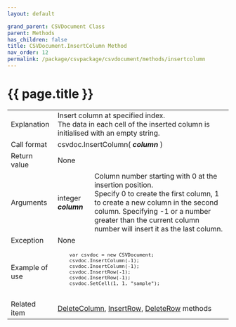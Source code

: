 ```yaml
---
layout: default

grand_parent: CSVDocument Class
parent: Methods
has_children: false
title: CSVDocument.InsertColumn Method
nav_order: 12
permalink: /package/csvpackage/csvdocument/methods/insertcolumn
---
```

# {{ page.title }}

<table>
  <tr>
    <td>Explanation</td>
    <td colspan="2">Insert column at specified index.<br>The data in each cell of the inserted column is initialised with an empty string.</td>
  </tr>
  <tr>
    <td>Call format</td>
    <td colspan="2">csvdoc.InsertColumn( <b><i>column</i></b> )</td>
  </tr>
  <tr>
    <td>Return value</td>
    <td colspan="2">None</td>
  </tr>  
  <tr>
    <td>Arguments</td>
    <td>integer <b><i>column</i></b></td>
    <td>Column number starting with 0 at the insertion position.<br>Specify 0 to create the first column, 1 to create a new column in the second column. Specifying -1 or a number greater than the current column number will insert it as the last column.</td>
  </tr>
  <tr>
    <td>Exception</td>
    <td colspan="2">None</td>
  </tr>
  <tr>
    <td>Example of use</td>
    <td colspan="2"><code><pre>
    var csvdoc = new CSVDocument;
    csvdoc.InsertColumn(-1);
    csvdoc.InsertColumn(-1);
    csvdoc.InsertRow(-1);
    csvdoc.InsertRow(-1);
    csvdoc.SetCell(1, 1, "sample");   
    </pre></code></td>
  </tr>
  <tr>
    <td>Related item</td>
    <td colspan="2"><a href="/package/csvpackage/csvdocument/methods/deletecolumn">DeleteColumn</a>, <a href="/package/csvpackage/csvdocument/methods/insertrow">InsertRow</a>, <a href="/package/csvpackage/csvdocument/methods/deleterow">DeleteRow</a> methods</td>
  </tr>
</table>



